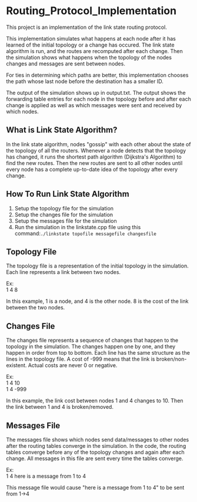 # Routing_Protocol_Implementation

This project is an implementation of the link state routing protocol. 

This implementation simulates what happens at each node after it has learned of the initial topology or a change has occured. The link state algorithm is run, and the routes are recomputed after each change. Then the simulation shows what happens when the topology of the nodes changes and messages are sent between nodes. 

For ties in determining which paths are better, this implementation chooses the path whose last node before the destination has a smaller ID. 

The output of the simulation shows up in output.txt. The output shows the forwarding table entries for each node in the topology before and after each change is applied as well as which messages were sent and received by which nodes. 


## What is Link State Algorithm?

In the link state algorithm, nodes "gossip" with each other about the state of the topology of all the routers. Whenever a node detects that the topology has changed, it runs the shortest path algorithm (Dijkstra's Algorithm) to find the new routes. Then the new routes are sent to all other nodes until every node has a complete up-to-date idea of the topology after every change.  


## How To Run Link State Algorithm

1. Setup the topology file for the simulation
2. Setup the changes file for the simulation
3. Setup the messages file for the simulation
4. Run the simulation in the linkstate.cpp file using this command:```./linkstate topofile messagefile changesfile```


## Topology File

The topology file is a representation of the initial topology in the simulation. Each line represents a link between two nodes. 

Ex:  
1 4 8

In this example, 1 is a node, and 4 is the other node. 8 is the cost of the link between the two nodes. 


## Changes File

The changes file represents a sequence of changes that happen to the topology in the simulation. The changes happen one by one, and they happen in order from top to bottom. Each line has the same structure as the lines in the topology file. A cost of -999 means that the link is broken/non-existent. Actual costs are never 0 or negative. 

Ex:  
1 4 10  
1 4 -999  


In this example, the link cost between nodes 1 and 4 changes to 10. Then the link between 1 and 4 is broken/removed. 


## Messages File

The messages file shows which nodes send data/messages to other nodes after the routing tables converge in the simulation. In the code, the routing tables converge before any of the topology changes and again after each change. All messages in this file are sent every time the tables converge. 

Ex:  
1 4 here is a message from 1 to 4

This message file would cause "here is a message from 1 to 4" to be sent from 1->4




